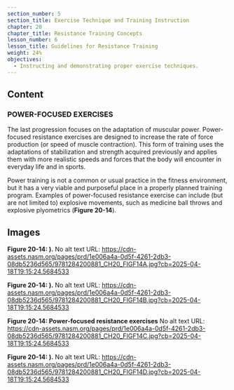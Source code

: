 ```yaml
---
section_number: 5
section_title: Exercise Technique and Training Instruction
chapter: 20
chapter_title: Resistance Training Concepts
lesson_number: 6
lesson_title: Guidelines for Resistance Training
weight: 24%
objectives:
  - Instructing and demonstrating proper exercise techniques.
---
```


## Content
### POWER-FOCUSED EXERCISES

The last progression focuses on the adaptation of muscular power. Power-focused resistance exercises are designed to increase the rate of force production (or speed of muscle contraction). This form of training uses the adaptations of stabilization and strength acquired previously and applies them with more realistic speeds and forces that the body will encounter in everyday life and in sports.

Power training is not a common or usual practice in the fitness environment, but it has a very viable and purposeful place in a properly planned training program. Examples of power-focused resistance exercise can include (but are not limited to) explosive movements, such as medicine ball throws and explosive plyometrics (**Figure 20-14**).

## Images

**Figure 20-14: ).**
No alt text
URL: https://cdn-assets.nasm.org/pages/prd/1e006a4a-0d5f-4261-2db3-08db5236d565/9781284200881_CH20_FIGF14A.jpg?cb=2025-04-18T19:15:24.5684533

**Figure 20-14: ).**
No alt text
URL: https://cdn-assets.nasm.org/pages/prd/1e006a4a-0d5f-4261-2db3-08db5236d565/9781284200881_CH20_FIGF14B.jpg?cb=2025-04-18T19:15:24.5684533

**Figure 20-14: Power-focused resistance exercises**
No alt text
URL: https://cdn-assets.nasm.org/pages/prd/1e006a4a-0d5f-4261-2db3-08db5236d565/9781284200881_CH20_FIGF14C.jpg?cb=2025-04-18T19:15:24.5684533

**Figure 20-14: ).**
No alt text
URL: https://cdn-assets.nasm.org/pages/prd/1e006a4a-0d5f-4261-2db3-08db5236d565/9781284200881_CH20_FIGF14D.jpg?cb=2025-04-18T19:15:24.5684533